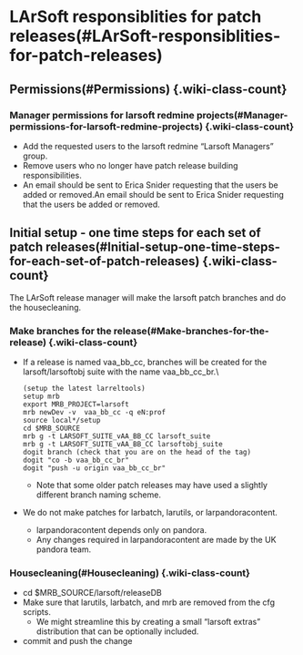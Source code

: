 LArSoft responsiblities for patch releases(#LArSoft-responsiblities-for-patch-releases)
==========================================================================================

Permissions(#Permissions) {.wiki-class-count}
----------------------------

### Manager permissions for larsoft redmine projects(#Manager-permissions-for-larsoft-redmine-projects) {.wiki-class-count}

-   Add the requested users to the larsoft redmine “Larsoft Managers” group.
-   Remove users who no longer have patch release building responsibilities.
-   An email should be sent to Erica Snider requesting that the users be added or removed.An email should be sent to Erica Snider requesting that the users be added or removed.

Initial setup - one time steps for each set of patch releases(#Initial-setup-one-time-steps-for-each-set-of-patch-releases) {.wiki-class-count}
------------------------------------------------------------------------------------------------------------------------------

The LArSoft release manager will make the larsoft patch branches and do the housecleaning.

### Make branches for the release(#Make-branches-for-the-release) {.wiki-class-count}

-   If a release is named vaa\_bb\_cc, branches will be created for the larsoft/larsoftobj suite with the name vaa\_bb\_cc\_br.\

        (setup the latest larreltools)
        setup mrb
        export MRB_PROJECT=larsoft
        mrb newDev -v  vaa_bb_cc -q eN:prof 
        source local*/setup
        cd $MRB_SOURCE
        mrb g -t LARSOFT_SUITE_vAA_BB_CC larsoft_suite
        mrb g -t LARSOFT_SUITE_vAA_BB_CC larsoftobj_suite
        dogit branch (check that you are on the head of the tag)
        dogit "co -b vaa_bb_cc_br" 
        dogit "push -u origin vaa_bb_cc_br" 

    -   Note that some older patch releases may have used a slightly different branch naming scheme.
-   We do not make patches for larbatch, larutils, or larpandoracontent.
    -   larpandoracontent depends only on pandora.
    -   Any changes required in larpandoracontent are made by the UK pandora team.

### Housecleaning(#Housecleaning) {.wiki-class-count}

-   cd \$MRB\_SOURCE/larsoft/releaseDB
-   Make sure that larutils, larbatch, and mrb are removed from the cfg scripts.
    -   We might streamline this by creating a small “larsoft extras” distribution that can be optionally included.
-   commit and push the change
